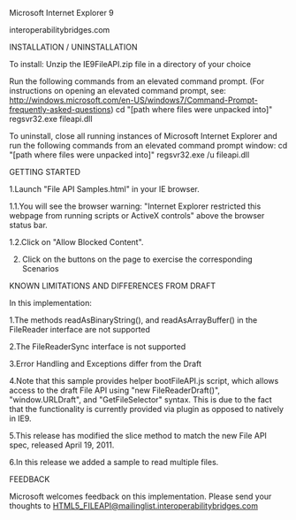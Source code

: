 

Microsoft Internet Explorer 9




interoperabilitybridges.com   


 

INSTALLATION / UNINSTALLATION 

To install:
     Unzip the IE9FileAPI.zip file in a directory of your choice

Run the following commands from an elevated command prompt. 
 (For instructions on opening an elevated command prompt, see: http://windows.microsoft.com/en-US/windows7/Command-Prompt-frequently-asked-questions)
     cd "[path where files were unpacked into]"
     regsvr32.exe fileapi.dll 

To uninstall, close all running instances of Microsoft Internet Explorer and run the following commands from an elevated command prompt window: 
     cd "[path where files were unpacked into]"
     regsvr32.exe /u fileapi.dll 

GETTING STARTED 

1.Launch "File API Samples.html" in your IE browser. 

1.1.You will see the browser warning: "Internet Explorer restricted this webpage from running scripts or ActiveX controls" above the browser status bar. 

1.2.Click on "Allow Blocked Content". 

2. Click on the buttons on the page to exercise the corresponding Scenarios

KNOWN LIMITATIONS AND DIFFERENCES FROM DRAFT 

In this implementation:

1.The methods readAsBinaryString(), and readAsArrayBuffer() in the FileReader interface are not supported

2.The FileReaderSync interface is not supported

3.Error Handling and Exceptions differ from the Draft

4.Note that this sample provides helper bootFileAPI.js script, which allows access to the draft File API using "new FileReaderDraft()", "window.URLDraft", and "GetFileSelector" syntax. This is due to the fact that the functionality is currently provided via plugin as opposed to natively in IE9.

5.This release has modified the slice method to match the new File API spec, released April 19, 2011.

6.In this release we added a sample to read multiple files.

FEEDBACK 

Microsoft welcomes feedback on this implementation. Please send your thoughts to HTML5_FILEAPI@mailinglist.interoperabilitybridges.com
